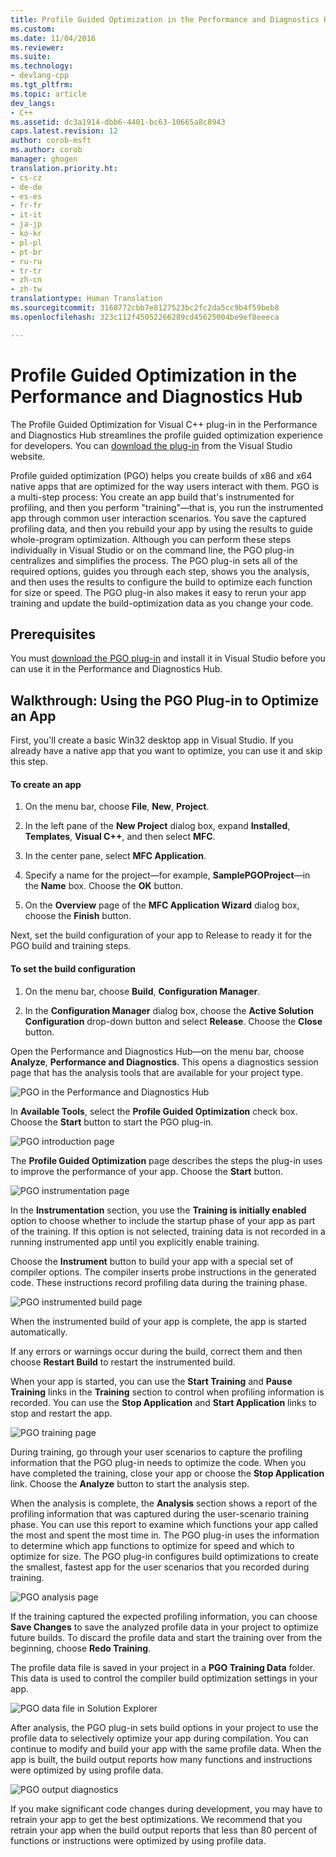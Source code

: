 ```yaml
---
title: Profile Guided Optimization in the Performance and Diagnostics Hub | Microsoft Docs
ms.custom: 
ms.date: 11/04/2016
ms.reviewer: 
ms.suite: 
ms.technology:
- devlang-cpp
ms.tgt_pltfrm: 
ms.topic: article
dev_langs:
- C++
ms.assetid: dc3a1914-dbb6-4401-bc63-10665a8c8943
caps.latest.revision: 12
author: corob-msft
ms.author: corob
manager: ghogen
translation.priority.ht:
- cs-cz
- de-de
- es-es
- fr-fr
- it-it
- ja-jp
- ko-kr
- pl-pl
- pt-br
- ru-ru
- tr-tr
- zh-cn
- zh-tw
translationtype: Human Translation
ms.sourcegitcommit: 3168772cbb7e8127523bc2fc2da5cc9b4f59beb8
ms.openlocfilehash: 323c112f45052266289cd45625004be9ef8eeeca

---
```

# Profile Guided Optimization in the Performance and Diagnostics Hub
The Profile Guided Optimization for Visual C++ plug-in in the Performance and Diagnostics Hub streamlines the profile guided optimization experience for developers. You can [download the plug-in](http://go.microsoft.com/fwlink/p/?LinkId=327915) from the Visual Studio website.  
  
 Profile guided optimization (PGO) helps you create builds of x86 and x64 native apps that are optimized for the way users interact with them. PGO is a multi-step process: You create an app build that's instrumented for profiling, and then you perform "training"—that is, you run the instrumented app through common user interaction scenarios. You save the captured profiling data, and then you rebuild your app by using the results to guide whole-program optimization. Although you can perform these steps individually in Visual Studio or on the command line, the PGO plug-in centralizes and simplifies the process. The PGO plug-in sets all of the required options, guides you through each step, shows you the analysis, and then uses the results to configure the build to optimize each function for size or speed. The PGO plug-in also makes it easy to rerun your app training and update the build-optimization data as you change your code.  
  
## Prerequisites  
 You must [download the PGO plug-in](http://go.microsoft.com/fwlink/p/?LinkId=327915) and install it in Visual Studio before you can use it in the Performance and Diagnostics Hub.  
  
## Walkthrough: Using the PGO Plug-in to Optimize an App  
 First, you'll create a basic Win32 desktop app in Visual Studio. If you already have a native app that you want to optimize, you can use it and skip this step.  
  
#### To create an app  
  
1.  On the menu bar, choose **File**, **New**, **Project**.  
  
2.  In the left pane of the **New Project** dialog box, expand **Installed**, **Templates**, **Visual C++**, and then select **MFC**.  
  
3.  In the center pane, select **MFC Application**.  
  
4.  Specify a name for the project—for example, **SamplePGOProject**—in the **Name** box. Choose the **OK** button.  
  
5.  On the **Overview** page of the **MFC Application Wizard** dialog box, choose the **Finish** button.  
  
 Next, set the build configuration of your app to Release to ready it for the PGO build and training steps.  
  
#### To set the build configuration  
  
1.  On the menu bar, choose **Build**, **Configuration Manager**.  
  
2.  In the **Configuration Manager** dialog box, choose the **Active Solution Configuration** drop-down button and select **Release**. Choose the **Close** button.  
  
 Open the Performance and Diagnostics Hub—on the menu bar, choose **Analyze**, **Performance and Diagnostics**. This opens a diagnostics session page that has the analysis tools that are available for your project type.  
  
 ![PGO in the Performance and Diagnostics Hub](../../build/reference/media/pgofig0hub.png "PGOFig0Hub")  
  
 In **Available Tools**, select the **Profile Guided Optimization** check box. Choose the **Start** button to start the PGO plug-in.  
  
 ![PGO introduction page](../../build/reference/media/pgofig1start.png "PGOFig1Start")  
  
 The **Profile Guided Optimization** page describes the steps the plug-in uses to improve the performance of your app. Choose the **Start** button.  
  
 ![PGO instrumentation page](../../build/reference/media/pgofig2instrument.png "PGOFig2Instrument")  
  
 In the **Instrumentation** section, you use the **Training is initially enabled** option to choose whether to include the startup phase of your app as part of the training. If this option is not selected, training data is not recorded in a running instrumented app until you explicitly enable training.  
  
 Choose the **Instrument** button to build your app with a special set of compiler options. The compiler inserts probe instructions in the generated code. These instructions record profiling data during the training phase.  
  
 ![PGO instrumented build page](../../build/reference/media/pgofig3build.PNG "PGOFig3Build")  
  
 When the instrumented build of your app is complete, the app is started automatically.  
  
 If any errors or warnings occur during the build, correct them and then choose **Restart Build** to restart the instrumented build.  
  
 When your app is started, you can use the **Start Training** and **Pause Training** links in the **Training** section to control when profiling information is recorded. You can use the **Stop Application** and **Start Application** links to stop and restart the app.  
  
 ![PGO training page](../../build/reference/media/pgofig4training.PNG "PGOFig4Training")  
  
 During training, go through your user scenarios to capture the profiling information that the PGO plug-in needs to optimize the code. When you have completed the training, close your app or choose the **Stop Application** link. Choose the **Analyze** button to start the analysis step.  
  
 When the analysis is complete, the **Analysis** section shows a report of the profiling information that was captured during the user-scenario training phase. You can use this report to examine which functions your app called the most and spent the most time in. The PGO plug-in uses the information to determine which app functions to optimize for speed and which to optimize for size. The PGO plug-in configures build optimizations to create the smallest, fastest app for the user scenarios that you recorded during training.  
  
 ![PGO analysis page](../../build/reference/media/pgofig5analyze.png "PGOFig5Analyze")  
  
 If the training captured the expected profiling information, you can choose **Save Changes** to save the analyzed profile data in your project to optimize future builds. To discard the profile data and start the training over from the beginning, choose **Redo Training**.  
  
 The profile data file is saved in your project in a **PGO Training Data** folder. This data is used to control the compiler build optimization settings in your app.  
  
 ![PGO data file in Solution Explorer](../../build/reference/media/pgofig6data.png "PGOFig6Data")  
  
 After analysis, the PGO plug-in sets build options in your project to use the profile data to selectively optimize your app during compilation. You can continue to modify and build your app with the same profile data. When the app is built, the build output reports how many functions and instructions were optimized by using profile data.  
  
 ![PGO output diagnostics](../../build/reference/media/pgofig7diagnostics.png "PGOFig7Diagnostics")  
  
 If you make significant code changes during development, you may have to retrain your app to get the best optimizations. We recommend that you retrain your app when the build output reports that less than 80 percent of functions or instructions were optimized by using profile data.


<!--HONumber=Jan17_HO2-->


